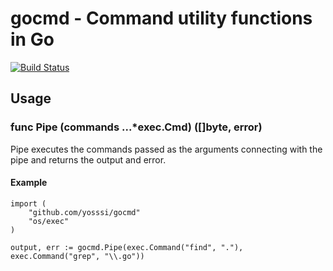 # gocmd - Command utility functions in Go

[![Build Status](https://drone.io/github.com/yosssi/gocmd/status.png)](https://drone.io/github.com/yosssi/gocmd/latest)

## Usage

### func Pipe (commands ...*exec.Cmd) ([]byte, error)

Pipe executes the commands passed as the arguments connecting with the pipe and returns the output and error.

#### Example
	import (
		"github.com/yosssi/gocmd"
		"os/exec"
	)

	output, err := gocmd.Pipe(exec.Command("find", "."), exec.Command("grep", "\\.go"))
